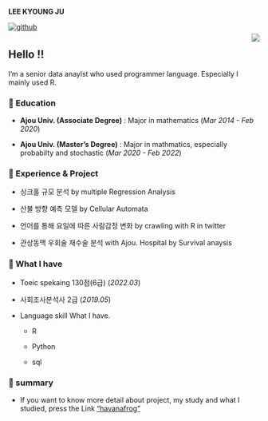 **LEE KYOUNG JU**

<a href="https://github.com/havanafrog" target="_blank">
<img src=https://img.shields.io/badge/github-%2324292e.svg?&style=for-the-badge&logo=github&logoColor=white alt=github style="margin-bottom: 5px;" />
</a>

<div align="right">
<img src="https://komarev.com/ghpvc/?username=havanafrog&&style=flat-square" align="right" />
</div>  

## **Hello** !!

I’m a senior data anaylst who used programmer language. Especially I
mainly used R.

### **🙂 Education**

-   **Ajou Univ. (Associate Degree)** : Major in mathematics (*Mar
    2014 - Feb 2020*)

-   **Ajou Univ. (Master’s Degree)** : Major in mathmatics, especially
    probabilty and stochastic (*Mar 2020 - Feb 2022*)

### **🔧 Experience & Project**

-   싱크홀 규모 분석 by multiple Regression Analysis

-   산불 방향 예측 모델 by Cellular Automata

-   언어를 통해 요일에 따른 사람감정 변화 by crawling with R in twitter

-   관상동맥 우회술 재수술 분석 with Ajou. Hospital by Survival anaysis

### **🎨 What I have**

-   Toeic spekaing 130점(6급) (*2022.03*)

-   사회조사분석사 2급 (*2019.05*)

-   Language skill What I have.

    -   R

    -   Python

    -   sql

### **🌅 summary**

-   If you want to know more detail about project, my study and what I
    studied, press the Link [“havanafrog”](http://havanafrog.github.io)
